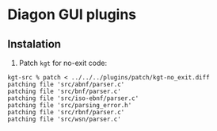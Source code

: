 # Diagon GUI plugins

## Instalation

1. Patch `kgt` for no-exit code:

```
kgt-src % patch < ../../../plugins/patch/kgt-no_exit.diff
patching file 'src/abnf/parser.c'
patching file 'src/bnf/parser.c'
patching file 'src/iso-ebnf/parser.c'
patching file 'src/parsing_error.h'
patching file 'src/rbnf/parser.c'
patching file 'src/wsn/parser.c'
```

